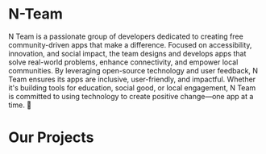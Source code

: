 # N-Team
N Team is a passionate group of developers dedicated to creating free community-driven apps that make a difference. Focused on accessibility, innovation, and social impact, the team designs and develops apps that solve real-world problems, enhance connectivity, and empower local communities. By leveraging open-source technology and user feedback, N Team ensures its apps are inclusive, user-friendly, and impactful. Whether it's building tools for education, social good, or local engagement, N Team is committed to using technology to create positive change—one app at a time. 🚀

# Our Projects
